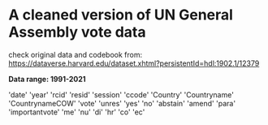 # A cleaned version of UN General Assembly vote data

check original data and codebook from:
    https://dataverse.harvard.edu/dataset.xhtml?persistentId=hdl:1902.1/12379

**Data range: 1991-2021**

'date' 'year' 'rcid' 'resid' 'session' 'ccode' 'Country' 'Countryname'
 'CountrynameCOW' 'vote' 'unres' 'yes' 'no' 'abstain' 'amend' 'para'
 'importantvote' 'me' 'nu' 'di' 'hr' 'co' 'ec'
